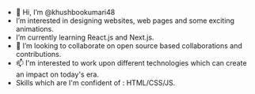 - 👋 Hi, I’m @khushbookumari48
- I’m interested in designing websites, web pages and some exciting animations.
- I’m currently learning React.js and Next.js.
- 💞️ I’m looking to collaborate on open source based collaborations and contributions.
- 📫 I'm interested to work upon different technologies which can create an impact on today's era.
- Skills which are I'm confident of : HTML/CSS/JS.
